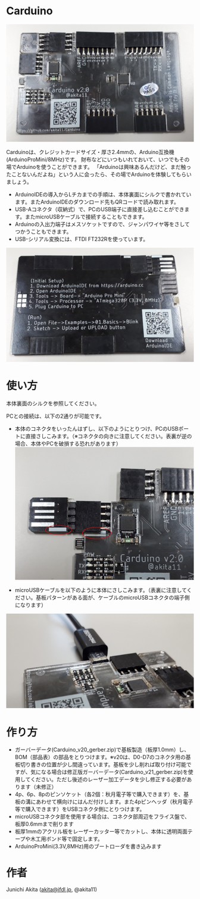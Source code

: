 # Carduino

![omote](Carduino_v20_1.jpg)

Carduinoは、クレジットカードサイズ・厚さ2.4mmの、Arduino互換機(ArduinoProMini/8MHz)です。
財布などにいつもいれておいて、いつでもその場でArduinoを使うことができます。
「Arduinoは興味あるんだけど、まだ触ったことないんだよね」という人に会ったら、その場でArduinoを体験してもらいましょう。
* ArduinoIDEの導入からLチカまでの手順は、本体裏面にシルクで書かれています。またArduinoIDEのダウンロード先もQRコードで読み取れます。
* USB-Aコネクタ（収納式）で、PCのUSB端子に直接差し込むことができます。またmicroUSBケーブルで接続することもできます。
* Arduinoの入出力端子はメスソケットですので、ジャンパワイヤ等をさしてつかうこともできます。
* USB-シリアル変換には、FTDI FT232Rを使っています。

![ura](Carduino_v20_2.jpg)

# 使い方

本体裏面のシルクを参照してください。

PCとの接続は、以下の2通りが可能です。
* 本体のコネクタをいったんはずし、以下のようにとりつけ、PCのUSBポートに直接さしこみます。（※コネクタの向きに注意してください。表裏が逆の場合、本体やPCを破損する恐れがあります）
![USB connector](Carduino_v20_conn.jpg)

* microUSBケーブルを以下のように本体にさしこみます。（表裏に注意してください。基板パターンがある面が、ケーブルのmicroUSBコネクタの端子側になります） 

![microUSB connector](Carduino_v20_uUSB.jpg)

# 作り方

* ガーバーデータ(Carduino_v20_gerber.zip)で基板製造（板厚1.0mm）し、BOM（部品表）の部品をとりつけます。※v20は、D0-D7のコネクタ用の基板切り書きの位置が少し間違っています。基板を少し削れば取り付け可能ですが、気になる場合は修正版ガーバーデータ(Carduino_v21_gerber.zip)を使用してください。ただし後述のレーザー加工データを少し修正する必要があります（未修正）
* 4p、6p、8pのピンソケット（各2個：秋月電子等で購入できます）を、基板の溝にあわせて横向けにはんだ付けします。また4pピンヘッダ（秋月電子等で購入できます）をUSBコネクタ側にとりつけます。
* microUSBコネクタ部を使用する場合は、コネクタ部周辺をフライス盤で、板厚0.6mmまで削ります
* 板厚1mmのアクリル板をレーザーカッター等でカットし、本体に透明両面テープや木工用ボンド等で固定します。
* ArduinoProMini(3.3V,8MHz)用のブートローダを書き込みます

# 作者

Junichi Akita (akita@ifdl.jp, @akita11)

